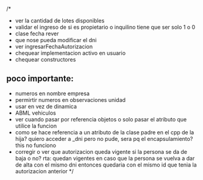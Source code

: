 /*
* ver la cantidad de lotes disponibles
* validar el ingreso de si es propietario o inquilino tiene que ser solo 1 o 0
* clase fecha rever
* que nose pueda modificar el dni
* ver ingresarFechaAutorizacion
* chequear implementacion activo en usuario
* chequear constructores

poco importante:
----------------
* numeros en nombre empresa
* permirtir numeros en observaciones unidad
* usar <vector> en vez de dinamica
* ABML vehiculos
* ver cuando pasar por referencia objetos o solo pasar el atributo que utilice la funcion
* como se hace referencia a un atributo de la clase padre en el cpp de la hija? quiero acceder a _dni pero no pude, sera pq el encapsulamiento? this no funciono
* corregir o ver que autorizacion queda vigente si la persona se da de baja o no? rta: quedan vigentes en caso que la persona se vuelva a dar de alta con el mismo dni entonces quedaria con el mismo id que tenia la autorizacion anterior
*/